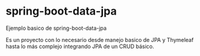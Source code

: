 # spring-boot-data-jpa
Ejemplo basico de spring-boot-data-jpa

Es un proyecto con lo necesario desde manejo basico de JPA y Thymeleaf hasta lo más complejo integrando JPA de un CRUD básico.
